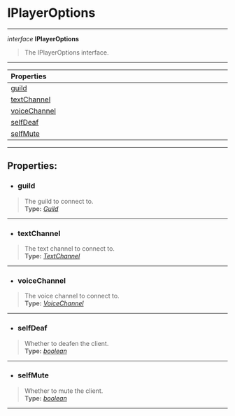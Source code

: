 # IPlayerOptions  
---  
*interface* **IPlayerOptions**   
> The IPlayerOptions interface. 
--- 
| Properties <img width=1000/> |   
| :--- |   
| [guild](#guild) |   
| [textChannel](#textchannel) |   
| [voiceChannel](#voicechannel) |   
| [selfDeaf](#selfdeaf) |   
| [selfMute](#selfmute) |   
---  
## Properties:  
- ### guild  
> The guild to connect to.  
> **Type:** *[Guild](https://discord.js.org/#/docs/main/stable/class/Guild)*  
---
- ### textChannel  
> The text channel to connect to.  
> **Type:** *[TextChannel](https://discord.js.org/#/docs/main/stable/class/TextChannel)*  
---
- ### voiceChannel  
> The voice channel to connect to.  
> **Type:** *[VoiceChannel](https://discord.js.org/#/docs/main/stable/class/VoiceChannel)*  
---
- ### selfDeaf  
> Whether to deafen the client.  
> **Type:** *[boolean](https://developer.mozilla.org/en-US/docs/Web/JavaScript/Reference/Global_Objects/Boolean)*  
---
- ### selfMute  
> Whether to mute the client.  
> **Type:** *[boolean](https://developer.mozilla.org/en-US/docs/Web/JavaScript/Reference/Global_Objects/Boolean)*  
---